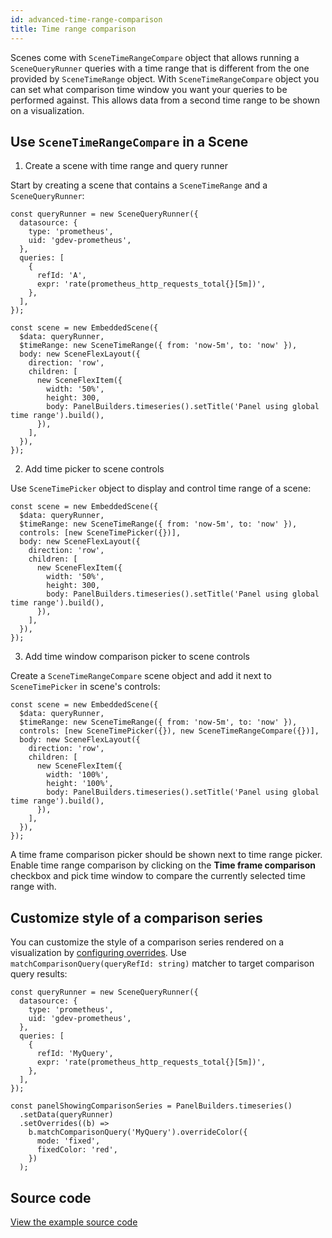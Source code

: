 ```yaml
---
id: advanced-time-range-comparison
title: Time range comparison
---
```


Scenes come with `SceneTimeRangeCompare` object that allows running a `SceneQueryRunner` queries with a time range that is different from the one provided by `SceneTimeRange` object. With `SceneTimeRangeCompare` object you can set what comparison time window you want your queries to be performed against. This allows data from a second time range to be shown on a visualization.

## Use `SceneTimeRangeCompare` in a Scene

1. Create a scene with time range and query runner

Start by creating a scene that contains a `SceneTimeRange` and a `SceneQueryRunner`:

```tsx
const queryRunner = new SceneQueryRunner({
  datasource: {
    type: 'prometheus',
    uid: 'gdev-prometheus',
  },
  queries: [
    {
      refId: 'A',
      expr: 'rate(prometheus_http_requests_total{}[5m])',
    },
  ],
});

const scene = new EmbeddedScene({
  $data: queryRunner,
  $timeRange: new SceneTimeRange({ from: 'now-5m', to: 'now' }),
  body: new SceneFlexLayout({
    direction: 'row',
    children: [
      new SceneFlexItem({
        width: '50%',
        height: 300,
        body: PanelBuilders.timeseries().setTitle('Panel using global time range').build(),
      }),
    ],
  }),
});
```

2. Add time picker to scene controls

Use `SceneTimePicker` object to display and control time range of a scene:

```tsx
const scene = new EmbeddedScene({
  $data: queryRunner,
  $timeRange: new SceneTimeRange({ from: 'now-5m', to: 'now' }),
  controls: [new SceneTimePicker({})],
  body: new SceneFlexLayout({
    direction: 'row',
    children: [
      new SceneFlexItem({
        width: '50%',
        height: 300,
        body: PanelBuilders.timeseries().setTitle('Panel using global time range').build(),
      }),
    ],
  }),
});
```

3. Add time window comparison picker to scene controls

Create a `SceneTimeRangeCompare` scene object and add it next to `SceneTimePicker` in scene's controls:

```tsx
const scene = new EmbeddedScene({
  $data: queryRunner,
  $timeRange: new SceneTimeRange({ from: 'now-5m', to: 'now' }),
  controls: [new SceneTimePicker({}), new SceneTimeRangeCompare({})],
  body: new SceneFlexLayout({
    direction: 'row',
    children: [
      new SceneFlexItem({
        width: '100%',
        height: '100%',
        body: PanelBuilders.timeseries().setTitle('Panel using global time range').build(),
      }),
    ],
  }),
});
```

A time frame comparison picker should be shown next to time range picker. Enable time range comparison by clicking on the **Time frame comparison** checkbox and pick time window to compare the currently selected time range with.

## Customize style of a comparison series

You can customize the style of a comparison series rendered on a visualization by [configuring overrides](./visualizations.md#step-7-configure-overrides). Use `matchComparisonQuery(queryRefId: string)` matcher to target comparison query results:

```tsx
const queryRunner = new SceneQueryRunner({
  datasource: {
    type: 'prometheus',
    uid: 'gdev-prometheus',
  },
  queries: [
    {
      refId: 'MyQuery',
      expr: 'rate(prometheus_http_requests_total{}[5m])',
    },
  ],
});

const panelShowingComparisonSeries = PanelBuilders.timeseries()
  .setData(queryRunner)
  .setOverrides((b) =>
    b.matchComparisonQuery('MyQuery').overrideColor({
      mode: 'fixed',
      fixedColor: 'red',
    })
  );
```

## Source code

[View the example source code](https://github.com/grafana/scenes/tree/main/docusaurus/docs/advanced-time-range-comparison.tsx)
